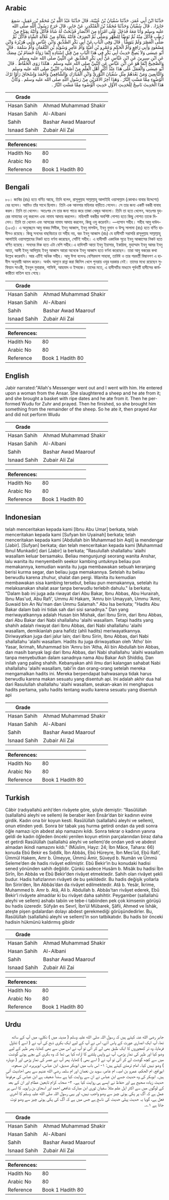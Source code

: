 ## Arabic


<div dir="rtl" lang="ar" style={{fontSize:'larger',backgroundColor:'#f8f9fa',padding:20}}>
حَدَّثَنَا ابْنُ أَبِي عُمَرَ، حَدَّثَنَا سُفْيَانُ بْنُ عُيَيْنَةَ، قَالَ حَدَّثَنَا عَبْدُ اللَّهِ بْنُ مُحَمَّدِ بْنِ عَقِيلٍ، سَمِعَ جَابِرًا، ‏.‏ قَالَ سُفْيَانُ وَحَدَّثَنَا مُحَمَّدُ بْنُ الْمُنْكَدِرِ، عَنْ جَابِرٍ، قَالَ خَرَجَ رَسُولُ اللَّهِ صلى الله عليه وسلم وَأَنَا مَعَهُ فَدَخَلَ عَلَى امْرَأَةٍ مِنَ الأَنْصَارِ فَذَبَحَتْ لَهُ شَاةً فَأَكَلَ وَأَتَتْهُ بِقِنَاعٍ مِنْ رُطَبٍ فَأَكَلَ مِنْهُ ثُمَّ تَوَضَّأَ لِلظُّهْرِ وَصَلَّى ثُمَّ انْصَرَفَ فَأَتَتْهُ بِعُلاَلَةٍ مِنْ عُلاَلَةِ الشَّاةِ فَأَكَلَ ثُمَّ صَلَّى الْعَصْرَ وَلَمْ يَتَوَضَّأْ ‏.‏ قَالَ وَفِي الْبَابِ عَنْ أَبِي بَكْرٍ الصِّدِّيقِ وَابْنِ عَبَّاسٍ وَأَبِي هُرَيْرَةَ وَابْنِ مَسْعُودٍ وَأَبِي رَافِعٍ وَأُمِّ الْحَكَمِ وَعَمْرِو بْنِ أُمَيَّةَ وَأُمِّ عَامِرٍ وَسُوَيْدِ بْنِ النُّعْمَانِ وَأُمِّ سَلَمَةَ ‏.‏ قَالَ أَبُو عِيسَى وَلاَ يَصِحُّ حَدِيثُ أَبِي بَكْرٍ فِي هَذَا الْبَابِ مِنْ قِبَلِ إِسْنَادِهِ إِنَّمَا رَوَاهُ حُسَامُ بْنُ مِصَكٍّ عَنِ ابْنِ سِيرِينَ عَنِ ابْنِ عَبَّاسٍ عَنْ أَبِي بَكْرٍ الصِّدِّيقِ عَنِ النَّبِيِّ صلى الله عليه وسلم ‏.‏ وَالصَّحِيحُ إِنَّمَا هُوَ عَنِ ابْنِ عَبَّاسٍ عَنِ النَّبِيِّ صلى الله عليه وسلم ‏.‏ هَكَذَا رَوَى الْحُفَّاظُ ‏.‏ قَالَ أَبُو عِيسَى وَالْعَمَلُ عَلَى هَذَا عِنْدَ أَكْثَرِ أَهْلِ الْعِلْمِ مِنْ أَصْحَابِ النَّبِيِّ صلى الله عليه وسلم وَالتَّابِعِينَ وَمَنْ بَعْدَهُمْ مِثْلِ سُفْيَانَ الثَّوْرِيِّ وَابْنِ الْمُبَارَكِ وَالشَّافِعِيِّ وَأَحْمَدَ وَإِسْحَاقَ رَأَوْا تَرْكَ الْوُضُوءِ مِمَّا مَسَّتِ النَّارُ ‏.‏ وَهَذَا آخِرُ الأَمْرَيْنِ مِنْ رَسُولِ اللَّهِ صلى الله عليه وسلم ‏.‏ وَكَأَنَّ هَذَا الْحَدِيثَ نَاسِخٌ لِلْحَدِيثِ الأَوَّلِ حَدِيثِ الْوُضُوءِ مِمَّا مَسَّتِ النَّارُ ‏.‏
</div>
<div style={{backgroundColor:'#f8f9fa',padding:20, marginBottom: 10}}><table> <thead> <tr> <th>Grade</th> <th></th> </tr> </thead> <tbody> <tr><td>Hasan Sahih</td><td>Ahmad Muhammad Shakir</td></tr><tr><td>Hasan Sahih</td><td>Al-Albani</td></tr><tr><td>Sahih</td><td>Bashar Awad Maarouf</td></tr><tr><td>Isnaad Sahih</td><td>Zubair Ali Zai</td></tr></tbody></table><table> <thead> <tr> <th>References:</th> <th></th> </tr> </thead> <tbody><tr><td>Hadith No</td><td>80</td></tr><tr><td>Arabic No</td><td>80</td></tr><tr><td>Reference</td><td>Book 1 Hadith 80</td></tr></tbody></table></div>

## Bengali


<div dir="ltr" lang="bn" style={{fontSize:'larger',backgroundColor:'#f8f9fa',padding:20}}>
৮০। জাবির (রাঃ) হতে বর্ণিত আছে, তিনি বলেন, রাসূলুল্লাহ সাল্লাল্লাহু আলাইহি ওয়াসাল্লাম (কোথাও যাবার উদ্দেশ্যে) বের হলেন। আমিও তাঁর সাথে ছিলাম। তিনি এক আনসার মহিলার বাড়ীতে গেলেন। সে তার জন্য একটি বকরী যাবাহ করল। তিনি তা খেলেন। অতঃপর সে তার জন্য পাত্রে করে তাজা খেজুর আনলো। তিনি তা হতে খেলেন, অতঃপর যুহরের নামাযের ওযু করলেন এবং নামায আদায় করলেন। মহিলাটি বকরীর অবশিষ্ট গোশত হতে কিছু গোশত তাকে দিলেন। তিনি তা খেলেন এবং আসরের নামায আদায় করলেন, কিন্তু ওযু করেননি। —হাসান সহীহ। সহীহ আবু দাউদ- (১৮৫)। এ অনুচ্ছেদে আবু বাকর সিদীক, ইবনু আব্বাস, ইবনু মাসউদ, ইবনু নুমান ও উম্মু সালামা (রাঃ) হতে বর্ণিত হাদীসও রয়েছে। কিন্তু সনদের বাছবিচারে তা সহীহ নয়, বরং ইবনু আব্বাস (রাঃ) যে হাদীসটি সরাসরি রাসূলুল্লাহ সাল্লাল্লাহু আলাইহি ওয়াসাল্লামের নিকট হতে বর্ণনা করেছেন, সেটিই সহীহ। এ হাদীসটি একাধিক সূত্রে ইবনু আব্বাসের নিকট হতে বর্ণিত হয়েছে। সনদের দিক হতে এটা বেশি সহীহ।এ হাদিসটি আতা ইবনু ইয়াসার, ইকরিমা, মুহাম্মাদ ইবনু আমর ইবনু আতা, আলী ইবনু আদিল্লাহ ইবনু আব্বাস আরো অনেকে ইবনু আব্বাস হতে বর্ণনা করেছেন। তারা আবু বকরের কথা উল্লেখ করেননি। আর এটিই অধিক সহীহ। আবু ঈসা বলেনঃ বেশিরভাগ সাহাবা, তাবিঈ ও তার পরবর্তী বিদ্বানগণ এ হাদীস অনুযায়ী আমল করেন। অর্থাৎ আগুনে রান্না করা জিনিস খেলে পুনরায় ওযুর দরকার নেই। তাদের মধ্যে রয়েছেন সুফিয়ান সাওরী, ইবনুল মুবারাক, শাফিঈ, আহমাদ ও ইসহাক। তাদের মতে, এ হাদীসটির মাধ্যমে পূর্ববর্তী হাদীসের কার্যকারীতা বাতিল হয়ে গেছে।
</div>
<div style={{backgroundColor:'#f8f9fa',padding:20, marginBottom: 10}}><table> <thead> <tr> <th>Grade</th> <th></th> </tr> </thead> <tbody> <tr><td>Hasan Sahih</td><td>Ahmad Muhammad Shakir</td></tr><tr><td>Hasan Sahih</td><td>Al-Albani</td></tr><tr><td>Sahih</td><td>Bashar Awad Maarouf</td></tr><tr><td>Isnaad Sahih</td><td>Zubair Ali Zai</td></tr></tbody></table><table> <thead> <tr> <th>References:</th> <th></th> </tr> </thead> <tbody><tr><td>Hadith No</td><td>80</td></tr><tr><td>Arabic No</td><td>80</td></tr><tr><td>Reference</td><td>Book 1 Hadith 80</td></tr></tbody></table></div>

## English


<div dir="ltr" lang="en" style={{fontSize:'larger',backgroundColor:'#f8f9fa',padding:20}}>
Jabir narrated:"Allah's Messenger went out and I went with him. He entered upon a woman from the Ansar. She slaughtered a sheep and he ate from it; and she brought a basket with ripe dates and he ate from it. Then he performed Wudu for Zuhr and prayed. Then he finished, so she brought him something from the remainder of the sheep. So he ate it, then prayed Asr and did not perform Wudu
</div>
<div style={{backgroundColor:'#f8f9fa',padding:20, marginBottom: 10}}><table> <thead> <tr> <th>Grade</th> <th></th> </tr> </thead> <tbody> <tr><td>Hasan Sahih</td><td>Ahmad Muhammad Shakir</td></tr><tr><td>Hasan Sahih</td><td>Al-Albani</td></tr><tr><td>Sahih</td><td>Bashar Awad Maarouf</td></tr><tr><td>Isnaad Sahih</td><td>Zubair Ali Zai</td></tr></tbody></table><table> <thead> <tr> <th>References:</th> <th></th> </tr> </thead> <tbody><tr><td>Hadith No</td><td>80</td></tr><tr><td>Arabic No</td><td>80</td></tr><tr><td>Reference</td><td>Book 1 Hadith 80</td></tr></tbody></table></div>

## Indonesian


<div dir="ltr" lang="id" style={{fontSize:'larger',backgroundColor:'#f8f9fa',padding:20}}>
telah menceritakan kepada kami [Ibnu Abu Umar] berkata, telah menceritakan kepada kami [Sufyan bin Uyainah] berkata; telah menceritakan kepada kami [Abdullah bin Muhammad bin Aqil] ia mendengar [Jabir]. [Sufyan] berkata; dan telah menceritakan kepada kami [Muhammad Ibnul Munkadir] dari [Jabir] ia berkata; "Rasulullah shallallahu 'alaihi wasallam keluar bersamaku. Beliau mengunjungi seorang wanita Anshar, lalu wanita itu menyembelih seekor kambing untuknya beliau pun memakannya, kemudian wanita itu juga membawakan sebuah keranjang berisi kurma segar, dan beliau juga memakannya. Setelah itu beliau berwudlu karena zhuhur, shalat dan pergi. Wanita itu kemudian membawakan sisa kambing tersebut, beliau pun memakannya, setelah itu melaksanakan shalat asar tanpa berwudlu terlebih dahulu." Ia berkata; "Dalam bab ini juga ada riwayat dari Abu Bakar, Ibnu Abbas, Abu Hurairah, Ibnu Mas'ud, Abu Rafi', Ummu Al Hakam, 'Amru bin Umayyah, Ummu 'Amir, Suwaid bin An Nu'man dan Ummu Salamah." Abu Isa berkata; "Hadits Abu Bakar dalam bab ini tidak sah dari sisi sanadnya." Dan yang meriwayatkannya adalah Husan bin Mishak, dari Ibnu Sirin, dari Ibnu Abbas, dari Abu Bakar dari Nabi shallallahu 'alaihi wasallam. Tetapi hadits yang shahih adalah riwayat dari Ibnu Abbas, dari Nabi shallallahu 'alaihi wasallam, demikianlah para hafidz (ahli hadits) meriwayatkannya. Diriwayatkan juga dari jalur lain; dari Ibnu Sirin, Ibnu Abbas, dari Nabi shallallahu 'alaihi wasallam. Hadits itu juga diriwayatkan oleh 'Atho' bin Yasar, Ikrimah, Muhammad bin 'Amru bin 'Atha, Ali bin Abdullah bin Abbas, dan masih banyak lagi dari Ibnu Abbas, dari Nabi shallallahu 'alaihi wasallam tanpa menyebutkan dalam sanadnya nama Abu Bakar Ash Shiddiq. Dan inilah yang paling shahih. Kebanyakan ahli ilmu dari kalangan sahabat Nabi shallallahu 'alaihi wasallam, tabi'in dan orang-orang setelah mereka mengamalkan hadits ini. Mereka berpendapat bahwasanya tidak harus berwudlu karena makan sesuatu yang disentuh api. Ini adalah akhir dua hal dari Rasulullah shallallahu 'alaihi wasallam, seakan-akan ini menghapus hadits pertama, yaitu hadits tentang wudlu karena sesuatu yang disentuh api
</div>
<div style={{backgroundColor:'#f8f9fa',padding:20, marginBottom: 10}}><table> <thead> <tr> <th>Grade</th> <th></th> </tr> </thead> <tbody> <tr><td>Hasan Sahih</td><td>Ahmad Muhammad Shakir</td></tr><tr><td>Hasan Sahih</td><td>Al-Albani</td></tr><tr><td>Sahih</td><td>Bashar Awad Maarouf</td></tr><tr><td>Isnaad Sahih</td><td>Zubair Ali Zai</td></tr></tbody></table><table> <thead> <tr> <th>References:</th> <th></th> </tr> </thead> <tbody><tr><td>Hadith No</td><td>80</td></tr><tr><td>Arabic No</td><td>80</td></tr><tr><td>Reference</td><td>Book 1 Hadith 80</td></tr></tbody></table></div>

## Turkish


<div dir="ltr" lang="tr" style={{fontSize:'larger',backgroundColor:'#f8f9fa',padding:20}}>
Câbir (radıyallahü anh)’den rivâyete göre, şöyle demiştir: “Rasûlüllah (sallallahü aleyhi ve sellem) ile beraber iken Ensâr’dan bir kadının evine girdik. Kadın ona bir koyun kesti. Rasûlüllah (sallallahü aleyhi ve sellem), onun etinden yedi. Sonra bir tabak yaş hurma getirdi ondan da yedi sonra öğle namazı için abdest alıp namazını kıldı. Sonra tekrar o kadının yanına geldi de kadın öğleden önceki yenilen koyun etinin parçalarından biraz daha et getirdi Rasûlüllah (sallallahü aleyhi ve sellem)’de ondan yedi ve abdest almadan ikindi namazını kıldı.” (Müslim, Hayz: 24; İbn Mâce, Tahara: 66) konuda Ebû Bekir es Sıddîk, İbn Abbâs, Ebû Hüreyre, İbn Mes’ûd, Ebû Rafi’, Ümmül Hakem, Amr b. Ümeyye, Ümmü Âmir, Süveyd b. Numân ve Ümmü Seleme’den de hadis rivâyet edilmiştir. Ebû Bekir’in bu konudaki hadisi sened yönünden sahih değildir. Çünkü sadece Husâm b. Misâk bu hadisi İbn Sirîn, İbn Abbâs ve Ebû Bekir’den rivâyet etmektedir. Sahih olan rivâyet şekli budur. Hadis hafızlarının rivâyeti de bu şekildedir. Bu hadis değişik yollarla İbn Sirin’den, İbn Abbâs’dan da rivâyet edilmektedir. Atâ b. Yesâr, İkrime, Muhammed b. Amr b. Atâ, Ali b. Abdullah b. Abbâs’tan rivâyet ederek, Ebû Bekir’i rivâyete almadılar ki bu rivâyet daha sahihtir. Peygamber (sallallahü aleyhi ve sellem) ashabı tabiin ve tebe-i tabiinden pek çok kimsenin görüşü bu hadis üzeredir. Sûfyân es Sevrî, İbn’ül Mübarek, Şâfii, Ahmed ve İshâk, ateşte pişen gıdalardan dolayı abdest gerekmediği görüşündedirler. Bu, Rasûlüllah (sallallahü aleyhi ve sellem)’in son tatbikatıdır. Bu hadis bir önceki hadisin hükmünü kaldırmış gibidir
</div>
<div style={{backgroundColor:'#f8f9fa',padding:20, marginBottom: 10}}><table> <thead> <tr> <th>Grade</th> <th></th> </tr> </thead> <tbody> <tr><td>Hasan Sahih</td><td>Ahmad Muhammad Shakir</td></tr><tr><td>Hasan Sahih</td><td>Al-Albani</td></tr><tr><td>Sahih</td><td>Bashar Awad Maarouf</td></tr><tr><td>Isnaad Sahih</td><td>Zubair Ali Zai</td></tr></tbody></table><table> <thead> <tr> <th>References:</th> <th></th> </tr> </thead> <tbody><tr><td>Hadith No</td><td>80</td></tr><tr><td>Arabic No</td><td>80</td></tr><tr><td>Reference</td><td>Book 1 Hadith 80</td></tr></tbody></table></div>

## Urdu


<div dir="rtl" lang="ur" style={{fontSize:'larger',backgroundColor:'#f8f9fa',padding:20}}>
جابر رضی الله عنہ کہتے ہیں کہ رسول اللہ صلی الله علیہ وسلم ( مدینہ میں ) نکلے، میں آپ کے ساتھ تھا، آپ ایک انصاری عورت کے پاس آئے، اس نے آپ کے لیے ایک بکری ذبح کی آپ نے ( اسے ) تناول فرمایا، وہ تر کھجوروں کا ایک طبق بھی لے کر آئی تو آپ نے اس میں سے بھی کھایا، پھر ظہر کے لیے وضو کیا اور ظہر کی نماز پڑھی، آپ نے واپس پلٹنے کا ارادہ کیا ہی تھا کہ وہ بکری کے بچے ہوئے گوشت میں سے کچھ گوشت لے کر آئی تو آپ نے ( اسے بھی ) کھایا، پھر آپ نے عصر کی نماز پڑھی اور ( دوبارہ ) وضو نہیں کیا۔ امام ترمذی کہتے ہیں: ۱- اس باب میں ابوبکر صدیق، ابن عباس، ابوہریرہ، ابن مسعود، ابورافع، ام الحکم، عمرو بن امیہ، ام عامر، سوید بن نعمان اور ام سلمہ رضی الله عنہم سے بھی احادیث آئی ہیں۔ ابوبکر کی وہ حدیث جسے ابن عباس نے ان سے روایت کیا ہے سنداً ضعیف ہے ابن عباس کی مرفوعاً حدیث زیادہ صحیح ہے اور حفاظ نے ایسے ہی روایت کیا ہے۔ ۲- صحابہ کرام تابعین عظام اور ان کے بعد کے لوگوں میں سے اکثر اہل علم مثلاً سفیان ثوری ابن مبارک شافعی احمد اور اسحاق بن راہویہ کا اسی پر عمل ہے کہ آگ پر پکی ہوئی چیز سے وضو واجب نہیں، اور یہی رسول اللہ صلی الله علیہ وسلم کا آخری فعل ہے، گویا یہ حدیث پہلی حدیث کی ناسخ ہے جس میں ہے کہ آگ کی پکی ہوئی چیز سے وضو ٹوٹ جاتا ہے ۱؎۔
</div>
<div style={{backgroundColor:'#f8f9fa',padding:20, marginBottom: 10}}><table> <thead> <tr> <th>Grade</th> <th></th> </tr> </thead> <tbody> <tr><td>Hasan Sahih</td><td>Ahmad Muhammad Shakir</td></tr><tr><td>Hasan Sahih</td><td>Al-Albani</td></tr><tr><td>Sahih</td><td>Bashar Awad Maarouf</td></tr><tr><td>Isnaad Sahih</td><td>Zubair Ali Zai</td></tr></tbody></table><table> <thead> <tr> <th>References:</th> <th></th> </tr> </thead> <tbody><tr><td>Hadith No</td><td>80</td></tr><tr><td>Arabic No</td><td>80</td></tr><tr><td>Reference</td><td>Book 1 Hadith 80</td></tr></tbody></table></div>